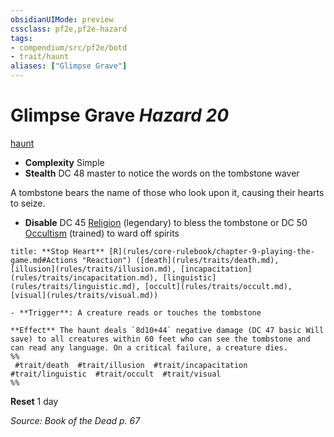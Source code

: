 ```yaml
---
obsidianUIMode: preview
cssclass: pf2e,pf2e-hazard
tags:
- compendium/src/pf2e/botd
- trait/haunt
aliases: ["Glimpse Grave"]
---
```

# Glimpse Grave *Hazard 20*  
[haunt](rules/traits/haunt.md "Haunt Hazard Trait")  

- **Complexity** Simple
- **Stealth** DC 48 master to notice the words on the tombstone waver  

A tombstone bears the name of those who look upon it, causing their hearts to seize.

- **Disable** DC 45 [Religion](compendium/skills.md#Religion) (legendary) to bless the tombstone or DC 50 [Occultism](compendium/skills.md#Occultism) (trained) to ward off spirits  

```ad-embed-ability
title: **Stop Heart** [R](rules/core-rulebook/chapter-9-playing-the-game.md#Actions "Reaction") ([death](rules/traits/death.md), [illusion](rules/traits/illusion.md), [incapacitation](rules/traits/incapacitation.md), [linguistic](rules/traits/linguistic.md), [occult](rules/traits/occult.md), [visual](rules/traits/visual.md))

- **Trigger**: A creature reads or touches the tombstone

**Effect** The haunt deals `8d10+44` negative damage (DC 47 basic Will save) to all creatures within 60 feet who can see the tombstone and can read any language. On a critical failure, a creature dies.  
%%
 #trait/death  #trait/illusion  #trait/incapacitation  #trait/linguistic  #trait/occult  #trait/visual 
%%
```

**Reset** 1 day  

*Source: Book of the Dead p. 67*